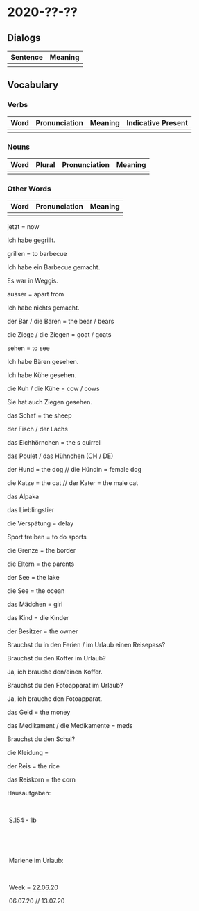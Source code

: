 # 2020-??-??

## Dialogs

| Sentence | Meaning |
| -------- | ------- |
|          |         |

## Vocabulary

### Verbs

| Word | Pronunciation | Meaning | Indicative Present |
| ---- | ------------- | ------- | ------------------ |
|      |               |         |                    |

### Nouns

| Word | Plural | Pronunciation | Meaning |
| ---- | ------ | ------------- | ------- |
|      |        |               |         |

### Other Words

| Word | Pronunciation | Meaning |
| ---- | ------------- | ------- |
|      |               |         |

jetzt = now 



Ich habe gegrillt. 



grillen = to barbecue

Ich habe ein Barbecue gemacht. 



Es war in Weggis. 



ausser = apart from 



Ich habe nichts gemacht.



der Bär / die Bären = the bear / bears



die Ziege / die Ziegen = goat / goats



sehen = to see



Ich habe Bären gesehen. 

Ich habe Kühe gesehen. 



die Kuh / die Kühe = cow / cows



Sie hat auch Ziegen gesehen. 



das Schaf = the sheep 



der Fisch / der Lachs 



das Eichhörnchen = the s quirrel

das Poulet  / das Hühnchen  (CH / DE)



der Hund = the dog // die Hündin = female dog 

die Katze = the cat  // der Kater = the male cat



das Alpaka 



das Lieblingstier



die Verspätung = delay 



Sport treiben = to do sports



die Grenze = the border

die Eltern = the parents



der See = the lake

die See  = the ocean 



das Mädchen = girl 



das Kind = die Kinder



der Besitzer = the owner



Brauchst du in den Ferien / im Urlaub einen Reisepass? 



Brauchst du den Koffer im Urlaub? 

Ja, ich brauche den/einen Koffer. 



Brauchst du den Fotoapparat im Urlaub? 

Ja, ich brauche den Fotoapparat.



das Geld = the money



das Medikament / die Medikamente = meds





Brauchst du den Schal? 



die Kleidung = 



der Reis = the rice

das Reiskorn = the corn



Hausaufgaben:

​    

​    S.154 - 1b 

​    

​    

​    Marlene im Urlaub: 

​        

​        Week = 22.06.20

​        06.07.20 // 13.07.20